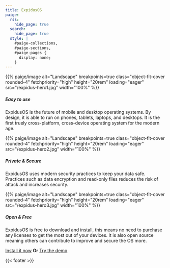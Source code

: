 ```yaml
---
title: ExpidusOS
paige:
  rss:
    hide_page: true
  search:
    hide_page: true
  style: |
    #paige-collections,
    #paige-sections,
    #paige-pages {
      display: none;
    }
---
```


<div class="container-fluid py-3">
  <div class="justify-content-center row">
    <div class="col col-auto col-lg-7 px-0">
      <p>{{% paige/image alt="Landscape" breakpoints=true class="object-fit-cover rounded-4" fetchpriority="high" height="20rem" loading="eager" src="/expidus-hero1.jpg" width="100%" %}}</p>
      <h5 class="display-5 fw-bold py-3 text-center">Easy to use</h5>
      <p class="lead text-center">
        ExpidusOS is the future of mobile and desktop operating systems. By design, it is able to run on phones, tablets, laptops, and desktops. It is the first truely cross-platform, cross-device operating system for the modern age.
      </p>
    </div>
  </div>
</div>

<div class="container-fluid py-3">
  <div class="justify-content-center row">
    <div class="col col-auto col-lg-7 px-0">
      <p>{{% paige/image alt="Landscape" breakpoints=true class="object-fit-cover rounded-4" fetchpriority="high" height="20rem" loading="eager" src="/expidus-hero2.jpg" width="100%" %}}</p>
      <h5 class="display-5 fw-bold py-3 text-center">Private & Secure</h5>
      <p class="lead text-center">
        ExpidusOS uses modern security practices to keep your data safe. Practices such as data encryption and read-only files reduces the risk of attack and increases security.
      </p>
    </div>
  </div>
</div>

<div class="container-fluid py-3">
  <div class="justify-content-center row">
    <div class="col col-auto col-lg-7 px-0">
      <p>{{% paige/image alt="Landscape" breakpoints=true class="object-fit-cover rounded-4" fetchpriority="high" height="20rem" loading="eager" src="/expidus-hero3.jpg" width="100%" %}}</p>
      <h5 class="display-5 fw-bold py-3 text-center">Open & Free</h5>
      <p class="lead text-center">
        ExpidusOS is free to download and install, this means no need to purchase any licenses to get the most out of your devices. It is also open source meaning others can contribute to improve and secure the OS more.
      </p>
    </div>
  </div>
</div>

<div class="container-fluid py-3">
  <div class="justify-content-center row">
    <div class="col col-auto col-lg-7 px-0">
      <p class="lead text-center">
        <a class="lead btn btn-primary" href="/download">Install it now</a>
        <b>Or</b>
        <a class="lead btn btn-primary" href="https://demo.expidusos.com">Try the demo</a>
      </p>
    </div>
  </div>
</div>

{{< footer >}}
